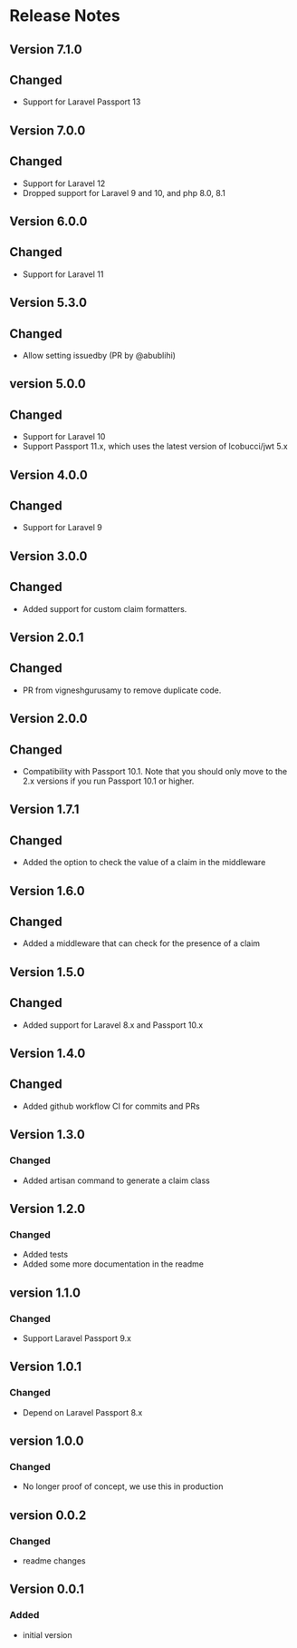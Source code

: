 # Release Notes

## Version 7.1.0

## Changed

- Support for Laravel Passport 13

## Version 7.0.0

## Changed

- Support for Laravel 12
- Dropped support for Laravel 9 and 10, and php 8.0, 8.1

## Version 6.0.0

## Changed

- Support for Laravel 11

## Version 5.3.0

## Changed

- Allow setting issuedby (PR by @abublihi)

## version 5.0.0

## Changed

- Support for Laravel 10
- Support Passport 11.x, which uses the latest version of lcobucci/jwt 5.x

## Version 4.0.0

## Changed

- Support for Laravel 9

## Version 3.0.0

## Changed

- Added support for custom claim formatters.

## Version 2.0.1

## Changed

- PR from vigneshgurusamy to remove duplicate code.

## Version 2.0.0

## Changed

- Compatibility with Passport 10.1. Note that you should only move to the 2.x versions if you run Passport 10.1 or higher.

## Version 1.7.1

## Changed

- Added the option to check the value of a claim in the middleware

## Version 1.6.0

## Changed

- Added a middleware that can check for the presence of a claim

## Version 1.5.0

## Changed

- Added support for Laravel 8.x and Passport 10.x

## Version 1.4.0

## Changed

- Added github workflow CI for commits and PRs

## Version 1.3.0

### Changed

- Added artisan command to generate a claim class

## Version 1.2.0

### Changed

- Added tests
- Added some more documentation in the readme

## version 1.1.0

### Changed

- Support Laravel Passport 9.x

## Version 1.0.1

### Changed

- Depend on Laravel Passport 8.x

## version 1.0.0

### Changed

- No longer proof of concept, we use this in production

## version 0.0.2

### Changed

- readme changes

## Version 0.0.1

### Added

- initial version

